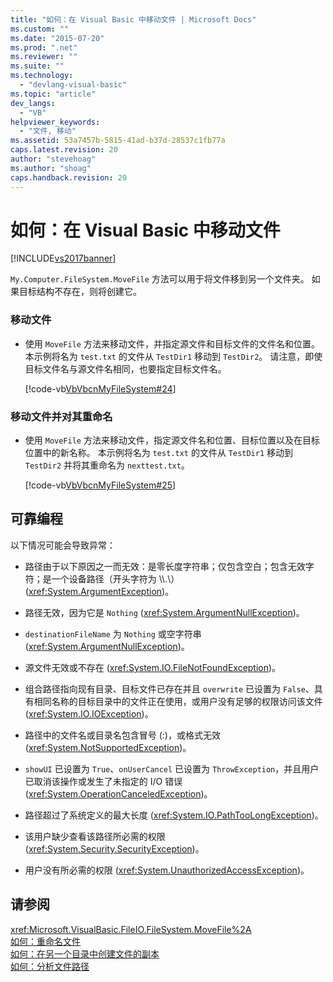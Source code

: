 ```yaml
---
title: "如何：在 Visual Basic 中移动文件 | Microsoft Docs"
ms.custom: ""
ms.date: "2015-07-20"
ms.prod: ".net"
ms.reviewer: ""
ms.suite: ""
ms.technology: 
  - "devlang-visual-basic"
ms.topic: "article"
dev_langs: 
  - "VB"
helpviewer_keywords: 
  - "文件, 移动"
ms.assetid: 53a7457b-5815-41ad-b37d-28537c1fb77a
caps.latest.revision: 20
author: "stevehoag"
ms.author: "shoag"
caps.handback.revision: 20
---
```

# 如何：在 Visual Basic 中移动文件
[!INCLUDE[vs2017banner](../../../../visual-basic/includes/vs2017banner.md)]

`My.Computer.FileSystem.MoveFile` 方法可以用于将文件移到另一个文件夹。 如果目标结构不存在，则将创建它。  
  
### 移动文件  
  
-   使用 `MoveFile` 方法来移动文件，并指定源文件和目标文件的文件名和位置。 本示例将名为 `test.txt` 的文件从 `TestDir1` 移动到 `TestDir2`。 请注意，即使目标文件名与源文件名相同，也要指定目标文件名。  
  
     [!code-vb[VbVbcnMyFileSystem#24](../../../../visual-basic/developing-apps/programming/drives-directories-files/codesnippet/visualbasic/how-to-move-a-file_1.vb)]  
  
### 移动文件并对其重命名  
  
-   使用 `MoveFile` 方法来移动文件，指定源文件名和位置、目标位置以及在目标位置中的新名称。 本示例将名为 `test.txt` 的文件从 `TestDir1` 移动到 `TestDir2` 并将其重命名为 `nexttest.txt`。  
  
     [!code-vb[VbVbcnMyFileSystem#25](../../../../visual-basic/developing-apps/programming/drives-directories-files/codesnippet/visualbasic/how-to-move-a-file_2.vb)]  
  
## 可靠编程  
 以下情况可能会导致异常：  
  
-   路径由于以下原因之一而无效：是零长度字符串；仅包含空白；包含无效字符；是一个设备路径（开头字符为 \\\\.\\）\(<xref:System.ArgumentException>\)。  
  
-   路径无效，因为它是 `Nothing` \(<xref:System.ArgumentNullException>\)。  
  
-   `destinationFileName` 为 `Nothing` 或空字符串 \(<xref:System.ArgumentNullException>\)。  
  
-   源文件无效或不存在 \(<xref:System.IO.FileNotFoundException>\)。  
  
-   组合路径指向现有目录、目标文件已存在并且 `overwrite` 已设置为 `False`、具有相同名称的目标目录中的文件正在使用，或用户没有足够的权限访问该文件 \(<xref:System.IO.IOException>\)。  
  
-   路径中的文件名或目录名包含冒号 \(:\)，或格式无效 \(<xref:System.NotSupportedException>\)。  
  
-   `showUI` 已设置为 `True`、`onUserCancel` 已设置为 `ThrowException`，并且用户已取消该操作或发生了未指定的 I\/O 错误 \(<xref:System.OperationCanceledException>\)。  
  
-   路径超过了系统定义的最大长度 \(<xref:System.IO.PathTooLongException>\)。  
  
-   该用户缺少查看该路径所必需的权限 \(<xref:System.Security.SecurityException>\)。  
  
-   用户没有所必需的权限 \(<xref:System.UnauthorizedAccessException>\)。  
  
## 请参阅  
 <xref:Microsoft.VisualBasic.FileIO.FileSystem.MoveFile%2A>   
 [如何：重命名文件](../../../../visual-basic/developing-apps/programming/drives-directories-files/how-to-rename-a-file.md)   
 [如何：在另一个目录中创建文件的副本](../../../../visual-basic/developing-apps/programming/drives-directories-files/how-to-create-a-copy-of-a-file-in-a-different-directory.md)   
 [如何：分析文件路径](../../../../visual-basic/developing-apps/programming/drives-directories-files/how-to-parse-file-paths.md)